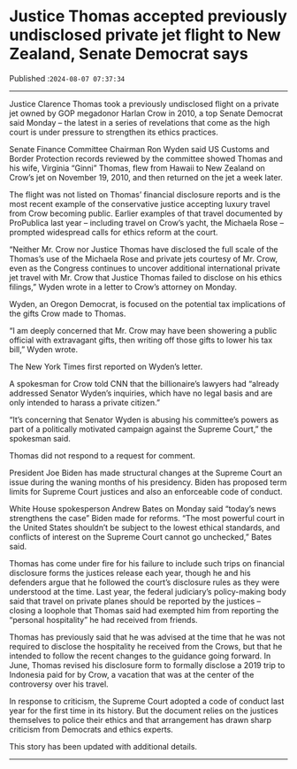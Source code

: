 # Justice Thomas accepted previously undisclosed private jet flight to New Zealand, Senate Democrat says

Published :`2024-08-07 07:37:34`

---

Justice Clarence Thomas took a previously undisclosed flight on a private jet owned by GOP megadonor Harlan Crow in 2010, a top Senate Democrat said Monday – the latest in a series of revelations that come as the high court is under pressure to strengthen its ethics practices.

Senate Finance Committee Chairman Ron Wyden said US Customs and Border Protection records reviewed by the committee showed Thomas and his wife, Virginia “Ginni” Thomas,  flew from Hawaii to New Zealand on Crow’s jet on November 19, 2010, and then returned on the jet a week later.

The flight was not listed on Thomas’ financial disclosure reports and is the most recent example of the conservative justice accepting luxury travel from Crow becoming public. Earlier examples of that travel documented by ProPublica last year – including travel on Crow’s yacht, the Michaela Rose – prompted widespread calls for ethics reform at the court.

“Neither Mr. Crow nor Justice Thomas have disclosed the full scale of the Thomas’s use of the Michaela Rose and private jets courtesy of Mr. Crow, even as the Congress continues to uncover additional international private jet travel with Mr. Crow that Justice Thomas failed to disclose on his ethics filings,” Wyden wrote in a letter to Crow’s attorney on Monday.

Wyden, an Oregon Democrat, is focused on the potential tax implications of the gifts Crow made to Thomas.

“I am deeply concerned that Mr. Crow may have been showering a public official with extravagant gifts, then writing off those gifts to lower his tax bill,” Wyden wrote.

The New York Times first reported on Wyden’s letter.

A spokesman for Crow told CNN that the billionaire’s lawyers had “already addressed Senator Wyden’s inquiries, which have no legal basis and are only intended to harass a private citizen.”

“It’s concerning that Senator Wyden is abusing his committee’s powers as part of a politically motivated campaign against the Supreme Court,” the spokesman said.

Thomas did not respond to a request for comment.

President Joe Biden has made structural changes at the Supreme Court an issue during the waning months of his presidency. Biden has proposed term limits for Supreme Court justices and also an enforceable code of conduct.

White House spokesperson Andrew Bates on Monday said “today’s news strengthens the case” Biden made for reforms. “The most powerful court in the United States shouldn’t be subject to the lowest ethical standards, and conflicts of interest on the Supreme Court cannot go unchecked,” Bates said.

Thomas has come under fire for his failure to include such trips on financial disclosure forms the justices release each year, though he and his defenders argue that he followed the court’s disclosure rules as they were understood at the time. Last year, the federal judiciary’s policy-making body said that travel on private planes should be reported by the justices – closing a loophole that Thomas said had exempted him from reporting the “personal hospitality” he had received from friends.

Thomas has previously said that he was advised at the time that he was not required to disclose the hospitality he received from the Crows, but that he intended to follow the recent changes to the guidance going forward. In June, Thomas revised his disclosure form to formally disclose a 2019 trip to Indonesia paid for by Crow, a vacation that was at the center of the controversy over his travel.

In response to criticism, the Supreme Court adopted a code of conduct last year for the first time in its history. But the document relies on the justices themselves to police their ethics and that arrangement has drawn sharp criticism from Democrats and ethics experts.

This story has been updated with additional details.

---

